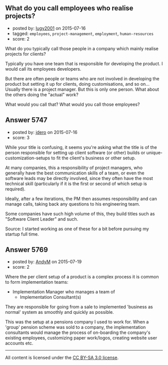 ## What do you call employees who realise projects?

- posted by: [lugy2001](https://stackexchange.com/users/352883/lugy2001) on 2015-07-16
- tagged: `employees`, `project-management`, `employment`, `human-resources`
- score: 2

<p>What do you typically call those people in a company which mainly realise projects for clients?</p>

<p>Typically you have one team that is responsible for developing the product. I would call its employees developers.</p>

<p>But there are often people or teams who are not involved in developing the product but setting it up for clients, doing customisations, and so on... Usually there is a project manager. But this is only one person. What about the others doing the "actual" work?</p>

<p>What would you call that? What would you call those employees?</p>



## Answer 5747

- posted by: [jdero](https://stackexchange.com/users/1972448/jdero) on 2015-07-16
- score: 3

<p>While your title is confusing, it seems you're asking what the title is of the person responsible for setting up client software (or other) builds or unique-customization-setups to fit the client's business or other setup.</p>

<p>At many companies, this a responsibility of project managers, who generally have the best communication skills of a team, or even the software leads may be directly involved, since they often have the most technical skill (particularly if it is the first or second of which setup is required).</p>

<p>Ideally, after a few iterations, the PM then assumes responsibility and can manage calls, taking back any questions to his engineering team.</p>

<p>Some companies have such high volume of this, they build titles such as "Software Client Leader" and such.</p>

<p>Source: I started working as one of these for a bit before pursuing my startup full time.</p>



## Answer 5769

- posted by: [AndyM](https://stackexchange.com/users/6787/andym) on 2015-07-19
- score: 2

<p>Where the per client setup of a product is a complex process it is common to form implementation teams:</p>

<ul>
<li>Implementation Manager who manages a team of

<ul>
<li>Implementation Consultant(s)</li>
</ul></li>
</ul>

<p>They are responsible for going from a sale to implemented 'business as normal' system as smoothly and quickly as possible.</p>

<p>This was the setup at a pensions company I used to work for. When a 'group' pension scheme was sold to a company, the implementation consultants would manage the process of on-boarding the company's existing employees, customizing paper work/logos, creating website user accounts etc.</p>




---

All content is licensed under the [CC BY-SA 3.0 license](https://creativecommons.org/licenses/by-sa/3.0/).

